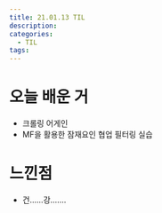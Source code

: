 ```yaml
---
title: 21.01.13 TIL
description:
categories:
  - TIL
tags:
---
```


# 오늘 배운 거

- 크롤링 어게인
- MF을 활용한 잠재요인 협업 필터링 실습

# 느낀점

- 건......강.......
